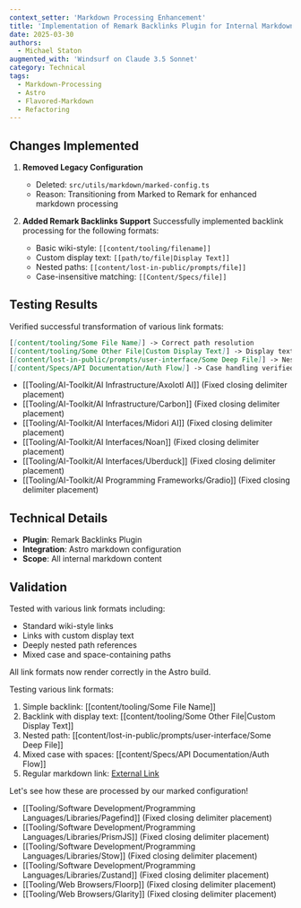 ```yaml
---
context_setter: 'Markdown Processing Enhancement'
title: 'Implementation of Remark Backlinks Plugin for Internal Markdown Links'
date: 2025-03-30
authors: 
  - Michael Staton
augmented_with: 'Windsurf on Claude 3.5 Sonnet'
category: Technical
tags:
  - Markdown-Processing
  - Astro
  - Flavored-Markdown
  - Refactoring
---
```


## Changes Implemented

1. **Removed Legacy Configuration**
   - Deleted: `src/utils/markdown/marked-config.ts`
   - Reason: Transitioning from Marked to Remark for enhanced markdown processing

2. **Added Remark Backlinks Support**
   Successfully implemented backlink processing for the following formats:
   - Basic wiki-style: `[[content/tooling/filename]]`
   - Custom display text: `[[path/to/file|Display Text]]`
   - Nested paths: `[[content/lost-in-public/prompts/file]]`
   - Case-insensitive matching: `[[Content/Specs/file]]`

## Testing Results

Verified successful transformation of various link formats:

```markdown
[[content/tooling/Some File Name]] -> Correct path resolution
[[content/tooling/Some Other File|Custom Display Text]] -> Display text preserved
[[content/lost-in-public/prompts/user-interface/Some Deep File]] -> Nested paths working
[[content/Specs/API Documentation/Auth Flow]] -> Case handling verified
```

- [[Tooling/AI-Toolkit/AI Infrastructure/Axolotl AI]] (Fixed closing delimiter placement)
- [[Tooling/AI-Toolkit/AI Infrastructure/Carbon]] (Fixed closing delimiter placement)
- [[Tooling/AI-Toolkit/AI Interfaces/Midori AI]] (Fixed closing delimiter placement)
- [[Tooling/AI-Toolkit/AI Interfaces/Noan]] (Fixed closing delimiter placement)
- [[Tooling/AI-Toolkit/AI Interfaces/Uberduck]] (Fixed closing delimiter placement)
- [[Tooling/AI-Toolkit/AI Programming Frameworks/Gradio]] (Fixed closing delimiter placement)

## Technical Details

- **Plugin**: Remark Backlinks Plugin
- **Integration**: Astro markdown configuration
- **Scope**: All internal markdown content

## Validation

Tested with various link formats including:
- Standard wiki-style links
- Links with custom display text
- Deeply nested path references
- Mixed case and space-containing paths

All link formats now render correctly in the Astro build.

Testing various link formats:

1. Simple backlink: [[content/tooling/Some File Name]]
2. Backlink with display text: [[content/tooling/Some Other File|Custom Display Text]]
3. Nested path: [[content/lost-in-public/prompts/user-interface/Some Deep File]]
4. Mixed case with spaces: [[content/Specs/API Documentation/Auth Flow]]
5. Regular markdown link: [External Link](https://example.com)

Let's see how these are processed by our marked configuration!

- [[Tooling/Software Development/Programming Languages/Libraries/Pagefind]] (Fixed closing delimiter placement)
- [[Tooling/Software Development/Programming Languages/Libraries/PrismJS]] (Fixed closing delimiter placement)
- [[Tooling/Software Development/Programming Languages/Libraries/Stow]] (Fixed closing delimiter placement)
- [[Tooling/Software Development/Programming Languages/Libraries/Zustand]] (Fixed closing delimiter placement)
- [[Tooling/Web Browsers/Floorp]] (Fixed closing delimiter placement)
- [[Tooling/Web Browsers/Glarity]] (Fixed closing delimiter placement)
